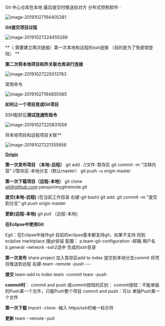 Git 中心仓库在本地  最后提交时推送给对方    分布式控制软件	·  

![image-20191027194405381](C:\Users\lenovo\AppData\Roaming\Typora\typora-user-images\image-20191027194405381.png)

**Git提交项目过程**

![image-20191027224455288](C:\Users\lenovo\AppData\Roaming\Typora\typora-user-images\image-20191027224455288.png)





**（ 需要建立两次链接）第一次本地和远程的ssh连接 （目的是为了免密钥登陆）  **

**第二次将本地项目和所关联仓库进行连接**

![image-20191027225013763](C:\Users\lenovo\AppData\Roaming\Typora\typora-user-images\image-20191027225013763.png)

常用命令

![image-20191027194855065](C:\Users\lenovo\AppData\Roaming\Typora\typora-user-images\image-20191027194855065.png)

**如何让一个项目变成Git项目**    

SSH配好后**测试连通性指令**

![image-20191027220831059](C:\Users\lenovo\AppData\Roaming\Typora\typora-user-images\image-20191027220831059.png)





将本地项目和远程项目关联** 

![image-20191027221355956](C:\Users\lenovo\AppData\Roaming\Typora\typora-user-images\image-20191027221355956.png)

  **<u>Origin</u>**



**第一次发布项目 （本地-远程）**
git add .      //文件-暂存区
git commit -m "注释内容"  //暂存区-本地分支（默认master）
git push -u origin master

**第一次下载项目（远程-本地）**
git clone git@github.com:yanqun/mygitremote.git

**提交(本地-远程)**
(在当前工作目录 右键-git bash)
git add.
git commit -m "提交到分支"
git push  origin master

**更新(远程-本地)**
git pull （远程-本地）





**在Eclipse中使用Git**

Egit：在Eclipse中操作git
目前的eclipse基本都支持git，如果不支持 则到eclplise marktplace 搜git安装
配置：
a.team-git-configuration -邮箱 用户名
b.general -network -ssh2选中 生成的ssh目录

**第一次发布**
share project
加入暂存区add to index
提交到本地分支commit 
将项目推送到远程	  右键-team -remote -push ---

**提交**
team-add to index
team -commit
team -push

**commit时**：
commit and push 或commit按钮的区别：
commit按钮：不能单独的Push某一个文件，只能Push整个项目
commit and push：可以 单独Push某一个文件

**第一次下载**
import -clone -输入 https/ssh的唯一标示符

**更新**
team - remote -pull